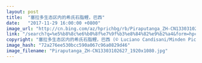 ```yaml
---
layout: post
title:  "塞拉多生态区内的希氏石脂鲤，巴西"
date:   "2017-11-29 16:00:00 +0800"
image_url: "http://cn.bing.com/az/hprichbg/rb/Piraputanga_ZH-CN13303102627_1920x1080.jpg"
link: "/search?q=%e5%b8%8c%e6%b0%8f%e7%9f%b3%e8%84%82%e9%b2%a4&form=hpcapt&mkt=zh-cn"
copyright: "塞拉多生态区内的希氏石脂鲤，巴西 (© Luciano Candisani/Minden Pictures)"
image_hash: "72a276ee530bcc590a067c96a0829d46"
image_filename: "Piraputanga_ZH-CN13303102627_1920x1080.jpg"
---
```

